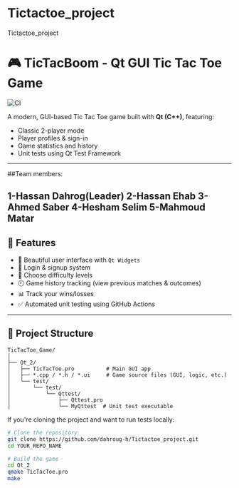 # Tictactoe_project
Tictactoe_project
# 🎮 TicTacBoom - Qt GUI Tic Tac Toe Game

![CI](https://github.com/dahroug-h/Tictactoe_project/actions/workflows/qt.yml/badge.svg)

A modern, GUI-based Tic Tac Toe game built with **Qt (C++)**, featuring:
- Classic 2-player mode
- Player profiles & sign-in
- Game statistics and history
- Unit tests using Qt Test Framework

-------------------------
##Team members:

  1-Hassan Dahrog(Leader)
  2-Hassan Ehab
  3-Ahmed Saber
  4-Hesham Selim
  5-Mahmoud Matar
-------------------------
## 🚀 Features

- 🎨 Beautiful user interface with `Qt Widgets`
- 👥 Login & signup system
- 🧠 Choose difficulty levels
- 🕘 Game history tracking (view previous matches & outcomes)
- 📊 Track your wins/losses
- ✅ Automated unit testing using GitHub Actions

---

## 📁 Project Structure
```text
TicTacToe_Game/
│
├── Qt_2/
│   ├── TicTacToe.pro          # Main GUI app
│   ├── *.cpp / *.h / *.ui     # Game source files (GUI, logic, etc.)
│   └── test/
│       └── test/
│           └── Qttest/
│               ├── Qttest.pro
│               └── MyQttest  # Unit test executable
```
If you're cloning the project and want to run tests locally:


```bash
# Clone the repository
git clone https://github.com/dahroug-h/Tictactoe_project.git
cd YOUR_REPO_NAME

# Build the game
cd Qt_2
qmake TicTacToe.pro
make
